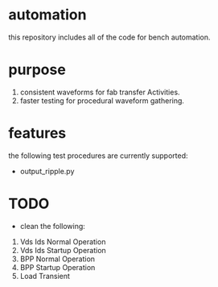 # automation
this repository includes all of the code for bench automation.

# purpose
1. consistent waveforms for fab transfer Activities.
2. faster testing for procedural waveform gathering.

# features
the following test procedures are currently supported:
- output_ripple.py

# TODO
- clean the following:

1. Vds Ids Normal Operation
2. Vds Ids Startup Operation
3. BPP Normal Operation
4. BPP Startup Operation
5. Load Transient

